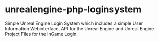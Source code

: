# unrealengine-php-loginsystem
Simple Unreal Engine Login System which includes a simple User Information Webinterface, API for the Unreal Engine and Unreal Engine Project Files for the InGame Login.
